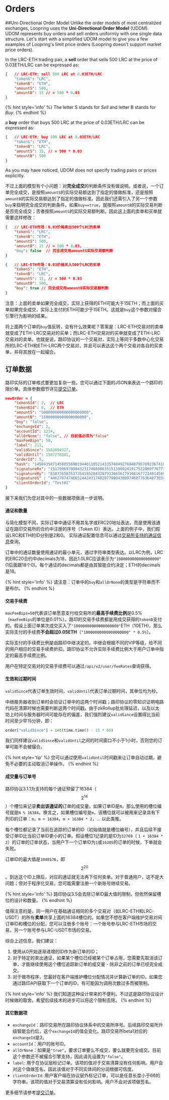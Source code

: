 # Orders


##Uni-Directional Order Model
Unlike the order models of most centralized exchanges, Loopring uses the **Uni-Directional Order Model** (UDOM). UDOM represents buy orders and sell orders uniformly with one single data structure. Let's start with a simplified UDOM model to give you a few examples of Loopring's limit price orders (Loopring doesn't support market price orders).

In the LRC-ETH trading pair, a **sell** order that sells 500 LRC at the price of 0.03ETH/LRC can be expressed as:
```JSON
{   // LRC-ETH: sell 500 LRC at 0.03ETH/LRC
    "tokenS": "LRC",
    "tokenB": "ETH",
    "amountS": 500,
    "amountB": 15 // = 500 * 0.03
}
```

{% hint style='info' %}
The letter S stands for *Sell* and letter B stands for *Buy*.
{% endhint %}


a **buy** order that buys 500 LRC at the price of 0.03ETH/LRC can be expressed as:
```JSON
{   // LRC-ETH: buy 500 LRC at 0.03ETH/LRC
    "tokenS": "ETH",
    "tokenB": "LRC",
    "amountS": 15, // = 500 * 0.03
    "amountB": 500 
}
```

As you may have noticed, UDOM does not specify trading pairs or prices explicitly.


不过上面的模型有个小问题：对**完全成交**的判断条件没有做说明。或者说，一个订单完全成交，是按照`amountS`的实际交易额达到了指定的值做标准，还是按照`amountB`的实际交易额达到了指定的值做标准。因此我们还需引入了另一个参数`buy`来指明完全成交的判断条件。如果`buy==true`，就按照`amountB`的实际交易判断是否完全成交；否者按照`amountS`的实际交易额判断。因此这上面的卖单和买单就需要这样修改：

```JSON
{   // LRC-ETH市场：0.03价格卖出500个LRC的卖单
    "tokenS": "LRC",
    "tokenB": "ETH",
    "amountS": 500,
    "amountB": 15 // = 500 * 0.03，
    "buy": false  // 完全成交用amountS实际交易额判断
}
```

```JSON
{   // LRC-ETH市场：0.03价格买入500个LRC的买单
    "tokenS": "ETH",
    "tokenB": "LRC",
    "amountS": 15, // = 500 * 0.03
    "amountB": 500,
    "buy": true // 完全成交用amountB实际交易额判断
}
```
注意：上面的卖单如果完全成交，实际上获得的ETH可能大于15ETH；而上面的买单如果完全成交，实际上支付的ETH可能少于15ETH。这就是`buy`这个参数对撮合引擎行为影响的结果。

将上面两个订单的`buy`值反转，会有什么效果呢？答案是：LRC-ETH交易对的卖单就变成了ETH-LRC交易对的买单；而LRC-ETH交易对的买单就变成了ETH-LRC交易对的卖单。也就是说，路印协议的一个交易对，实际上等同于多数中心化交易所的LRC-ETH和ETH-LRC两个交易对，并且可以表达这个两个交易对各自的买卖单，并将其放在一起撮合。


## 订单数据
路印实际的订单格式要更加复杂一些。您可以通过下面的JSON来表达一个路印的限价单。具体参数细节详见[提交订单](../dex_apis/submitOrder.md)。

```JSON
newOrder = {
    "tokenSId": 2,  // LRC
    "tokenBId": 0,  // ETH
    "amountS": "500000000000000000000",
    "amountB": "15000000000000000000",
    "buy": "false",
    "exchangeId": 2,
    "accountId": 1234,
    "allOrNone": "false", // 目前值必须为"false"
    "maxFeeBips": 50,
    "label": 211,
    "validSince": 1582094327,
    "validUntil": 1587278341,
    "orderId": 5,
    "hash": "14504358714580556901944011952143357684927684879578923674101657902115012783290",
    "signatureRx": "15179969700843231746888635151106024191752286977677731880613780154804077177446",
    "signatureRy": "8103765835373541952843207933665617916816772340145691265012430975846006955894",
    "signatureS" : "4462707474665244243174020779004308974607763640730341744048308145656189589982",
    "clientOrderId": "Test01"
}
```

接下来我们为您对其中的一些数据项做进一步说明。

#### 通证和数量
与简化模型不同，实际订单中通证不用其名字或ERC20地址表达，而是使用该通证在路印交易所的合约中注册的序号（Token ID）表达。上面的例子中，我们假设LRC和ETH的ID分别是2和0。
实际通证配置信息可以通过[交易所支持的通证信息](../dex_apis/getTokens.md)查询。

订单中的通证数量使用通证的最小单元，通过字符串类型表达。以LRC为例，LRC的ERC20合约中decimals为18，因此1.0LRC应该表示为`"1000000000000000000"`(1后面跟18个0)。每个通证的decimals都是由其智能合约决定；ETH的decimals是18。


{% hint style='info' %}
请注意：订单中的`buy`和`allOrNone`的类型是字符串而不是布尔。
{% endhint %}

#### 交易手续费
`maxFeeBips=50`代表该订单愿意支付给交易所的**最高手续费比例**是0.5%（`maxFeeBips`的单位是0.01%）。路印的交易手续费都是用成交获得的`tokenB`支付的。假设上面订单某次成交买入了`"10000000000000000000"`ETH（10ETH)，那么实际支付的手续费**不会超过0.05ETH**（`"10000000000000000000" * 0.5%`）。

实际支付的手续费比例是由路印中继决定的。中继会根据不同的VIP等级，给不同的用户相应的交易手续费折扣。路印协议不允许实际手续费比例大于用户订单中指定的最高手续费比例。

用户在特定交易对的交易手续费可以通过`/api/v2/user/feeRates`查询获得。

#### 生效和过期时间

`validSince`代表订单生效时间，`validUntil`代表订单过期时间，其单位均为秒。

中继服务器收到订单时会验证订单中的这两个时间戳；路印协议的零知识证明电路代码在清算时候也需要判断这两个时间戳。由于zkRollup批处理延迟，以及以太坊上时间与服务器时间可能存在的偏差，我们强烈建议`validSince`设置得比当前时间至少早15分钟，即：

```python
order["validSince"] = int(time.time() - 15 * 60)
```

我们同样建议`validSince`和`validUntil`之间的时间窗口不小于1小时，否则您的订单可能不会被撮合。

{% hint style='tip' %}
您可以通过使用`validUntil`时间戳来让订单自动过期，避免不必要的主动取消订单操作。
{% endhint %}


#### 成交量与订单号


路印协议3.1.1为支持的每个通证预留了16384（$$2^{14}$$）个槽位来记录**卖出该通证的**订单的成交量。如果订单ID是`N`，那么使用的槽位编号就是`N % 16384`。换言之，如果槽位编号是`m`，该槽位就可以被用来记录具有下列ID的订单：`m`，`m + 16384`，`m + 16384 * 2`，... 以此类推。

每个槽位都记录了当前在追踪的订单的ID（初始值就是槽位编号），并且后续不接受订单ID比当前订单ID更小的订单。假设槽位1记录的是ID为`32769`（ `1 + 16384 * 2`）的订单的订单状态，当用户下一个订单ID为`1`或`16385`的订单的时候，下单就会失败。


订单ID的最大值是`1048576`，即$$2^{20}$$。到达这个ID上限后，对应的通证就无法再下任何卖单。对于普通用户，这不是大问题；但对于程序化交易，您可能需要注册一个新账号继续交易。

{% hint style='info' %}
路印协议3.5会去除订单ID最大值的限制，但依然保留槽位的设计和数量。
{% endhint %}

值得注意的是，同一用户在基础通证相同的多个交易对（如LRC-ETH和LRC-USDT）的所有**卖单**共享上面的16384槽位的。如果您不想在客户端维护交易对间订单ID和槽位的分配，您可以注册多个账号：一个账号参与LRC-ETH市场的交易，另一个账号参与LRC-USDT市场的交易。




综合上述信息，我们建议：
1. 使用从0开始逐渐递增的ID作为新订单的ID；
2. 对于特定的卖出通证，如果某个槽位已经被某个订单占用，您需要先取消该订单，才能继续使用这个槽位追踪新订单的成交量 - 除非之前的订单已经完全成交。
3. 对于做市程序，您最好在客户端维护槽位分配情况并计算新订单的ID。如果您通过路印API获取下一个订单的ID，有可能因为调用次数过多而被限制。

{% hint style='info' %}
我们知道这种设计带来的不便利。不过这是路印协议设计时候做的取舍。希望后续技术的进步可以将这个限制去除。
{% endhint %}


#### 其它数据项

- `exchangeId`：路印交易所在路印协议体系中的交易所序号。后续路印交易所升级智能合约后，这个`exchangeId`的值会变化。路印交易所beta1对应的`exchangeId`是2。
- `accountId`：用户的账号ID。
- `allOrNone`：如果是`"true"`，要求订单要么不成交，要么就要完全成交。目前这个参数还不被撮合引擎支持，因此请先设置为`"false"`。
- `label`: 用于在协议层标记订单。该项的值对于交易清算没有任何影响。用户会对这个值做签名，因此该值对于不同实体间的分润根据可信度。
- `clientOrderId`: 用户客户端在协议层外标记订单，可以是任意长度小于66的字符串。该项的值对于交易清算没有任何影响。用户不会对该项做签名。

更多细节请参考[提交订单](../dex_apis/submitOrder.md)。




